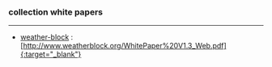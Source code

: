 ### collection white papers
----

- [weather-block](http://www.weatherblock.org/) : [http://www.weatherblock.org/WhitePaper%20V1.3_Web.pdf]{:target="_blank"}
